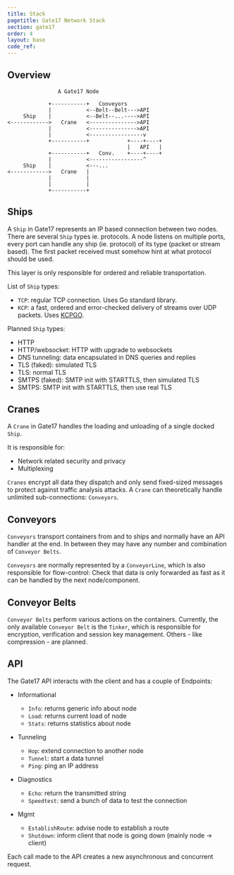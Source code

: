 ```yaml
---
title: Stack
pagetitle: Gate17 Network Stack
section: gate17
order: 4
layout: base
code_ref:
---
```




## Overview

```
                A Gate17 Node

             +-----------+   Conveyors
             |           <--Belt--Belt--->API
     Ship    |           <--Belt--...---->API
<------------>   Crane   <--------------->API
             |           <--------------->API
             |           <-----------------v
             +-----------+            +----+----+
                                      |   API   |
             +-----------+   Conv.    +----+----+
             |           <-----------------^
     Ship    |           <---...
<------------>   Crane   |
             |           |
             |           |
             +-----------+
```


## Ships <!-- {% include code_ref.html a="gate17/ships" %} -->

A `Ship` in Gate17 represents an IP based connection between two nodes. There are several `Ship` types ie. protocols. A node listens on multiple ports, every port can handle any ship (ie. protocol) of its type (packet or stream based). The first packet received must somehow hint at what protocol should be used.

This layer is only responsible for ordered and reliable transportation.

List of `Ship` types:

- `TCP`: regular TCP connection. Uses Go standard library.
- `KCP`: a fast, ordered and error-checked delivery of streams over UDP packets. Uses [KCPGO](https://github.com/xtaci/kcp-go/).

Planned `Ship` types:

- HTTP
- HTTP/websocket: HTTP with upgrade to websockets
- DNS tunneling: data encapsulated in DNS queries and replies
- TLS (faked): simulated TLS
- TLS: normal TLS
- SMTPS (faked): SMTP init with STARTTLS, then simulated TLS
- SMTPS: SMTP init with STARTTLS, then use real TLS

## Cranes <!-- {% include code_ref.html a="gate17#Crane" %} -->

A `Crane` in Gate17 handles the loading and unloading of a single docked `Ship`.

It is responsible for:
- Network related security and privacy
- Multiplexing

`Cranes` encrypt all data they dispatch and only send fixed-sized messages to protect against traffic analysis attacks. A `Crane` can theoretically handle unlimited sub-connections: `Conveyors`.

## Conveyors <!-- {% include code_ref.html a="gate17#Conveyor" b="gate17#ConveyorLine" c="gate17#SimpleConveyorLine" %} -->

`Conveyors` transport containers from and to ships and normally have an API handler at the end. In between they may have any number and combination of `Conveyor Belts`.

`Conveyors` are normally represented by a `ConveyorLine`, which is also responsible for flow-control: Check that data is only forwarded as fast as it can be handled by the next node/component.

## Conveyor Belts <!-- {% include code_ref.html a="gate17" b="gate17#TinkerConveyor" %} -->

`Conveyor Belts` perform various actions on the containers.
Currently, the only available `Conveyor Belt` is the `Tinker`, which is responsible for encryption, verification and session key management.
Others - like compression - are planned.

## API <!-- {% include code_ref.html a="gate17#API" %} -->

The Gate17 API interacts with the client and has a couple of Endpoints:

- Informational
  - `Info`: returns generic info about node
  - `Load`: returns current load of node
  - `Stats`: returns statistics about node

- Tunneling
  - `Hop`: extend connection to another node
  - `Tunnel`: start a data tunnel
  - `Ping`: ping an IP address

- Diagnostics
  - `Echo`: return the transmitted string
  - `Speedtest`: send a bunch of data to test the connection

- Mgmt
  - `EstablishRoute`: advise node to establish a route
  - `Shutdown`: inform client that node is going down (mainly node -> client)

Each call made to the API creates a new asynchronous and concurrent request.
